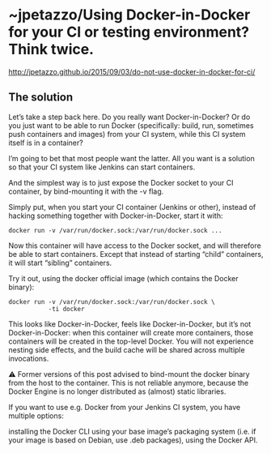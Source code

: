 



# ~jpetazzo/Using Docker-in-Docker for your CI or testing environment? Think twice.

http://jpetazzo.github.io/2015/09/03/do-not-use-docker-in-docker-for-ci/


## The solution
Let’s take a step back here. Do you really want Docker-in-Docker? Or do you just want to be able to run Docker (specifically: build, run, sometimes push containers and images) from your CI system, while this CI system itself is in a container?

I’m going to bet that most people want the latter. All you want is a solution so that your CI system like Jenkins can start containers.

And the simplest way is to just expose the Docker socket to your CI container, by bind-mounting it with the -v flag.

Simply put, when you start your CI container (Jenkins or other), instead of hacking something together with Docker-in-Docker, start it with:
```
docker run -v /var/run/docker.sock:/var/run/docker.sock ...
```
Now this container will have access to the Docker socket, and will therefore be able to start containers. Except that instead of starting “child” containers, it will start “sibling” containers.

Try it out, using the docker official image (which contains the Docker binary):
```
docker run -v /var/run/docker.sock:/var/run/docker.sock \
           -ti docker
```
This looks like Docker-in-Docker, feels like Docker-in-Docker, but it’s not Docker-in-Docker: when this container will create more containers, those containers will be created in the top-level Docker. You will not experience nesting side effects, and the build cache will be shared across multiple invocations.

⚠️ Former versions of this post advised to bind-mount the docker binary from the host to the container. This is not reliable anymore, because the Docker Engine is no longer distributed as (almost) static libraries.

If you want to use e.g. Docker from your Jenkins CI system, you have multiple options:

installing the Docker CLI using your base image’s packaging system (i.e. if your image is based on Debian, use .deb packages),
using the Docker API.
